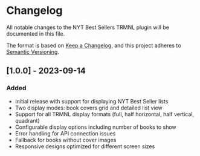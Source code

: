 # Changelog

All notable changes to the NYT Best Sellers TRMNL plugin will be documented in this file.

The format is based on [Keep a Changelog](https://keepachangelog.com/en/1.0.0/),
and this project adheres to [Semantic Versioning](https://semver.org/spec/v2.0.0.html).

## [1.0.0] - 2023-09-14

### Added
- Initial release with support for displaying NYT Best Seller lists
- Two display modes: book covers grid and detailed list view
- Support for all TRMNL display formats (full, half horizontal, half vertical, quadrant)
- Configurable display options including number of books to show
- Error handling for API connection issues
- Fallback for books without cover images
- Responsive designs optimized for different screen sizes
